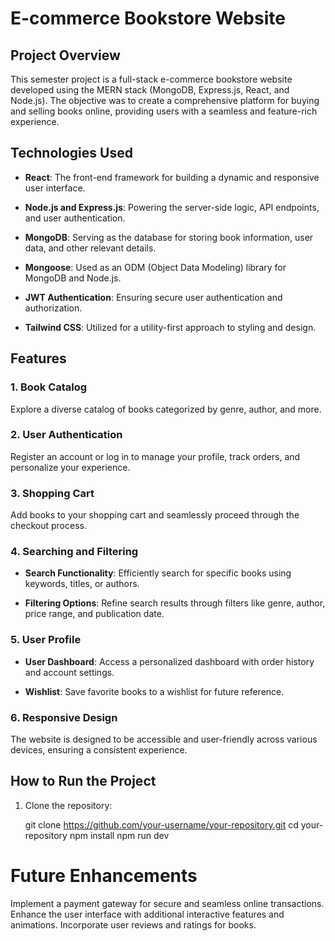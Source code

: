 # E-commerce Bookstore Website

## Project Overview

This semester project is a full-stack e-commerce bookstore website developed using the MERN stack (MongoDB, Express.js, React, and Node.js). The objective was to create a comprehensive platform for buying and selling books online, providing users with a seamless and feature-rich experience.

## Technologies Used

- **React**: The front-end framework for building a dynamic and responsive user interface.
  
- **Node.js and Express.js**: Powering the server-side logic, API endpoints, and user authentication.

- **MongoDB**: Serving as the database for storing book information, user data, and other relevant details.

- **Mongoose**: Used as an ODM (Object Data Modeling) library for MongoDB and Node.js.

- **JWT Authentication**: Ensuring secure user authentication and authorization.

- **Tailwind CSS**: Utilized for a utility-first approach to styling and design.

## Features

### 1. Book Catalog

Explore a diverse catalog of books categorized by genre, author, and more.

### 2. User Authentication

Register an account or log in to manage your profile, track orders, and personalize your experience.

### 3. Shopping Cart

Add books to your shopping cart and seamlessly proceed through the checkout process.

### 4. Searching and Filtering

- **Search Functionality**: Efficiently search for specific books using keywords, titles, or authors.

- **Filtering Options**: Refine search results through filters like genre, author, price range, and publication date.

### 5. User Profile

- **User Dashboard**: Access a personalized dashboard with order history and account settings.

- **Wishlist**: Save favorite books to a wishlist for future reference.

### 6. Responsive Design

The website is designed to be accessible and user-friendly across various devices, ensuring a consistent experience.

## How to Run the Project

1. Clone the repository:

   git clone https://github.com/your-username/your-repository.git
   cd your-repository
   npm install
   npm run dev

# Future Enhancements
Implement a payment gateway for secure and seamless online transactions.
Enhance the user interface with additional interactive features and animations.
Incorporate user reviews and ratings for books.

